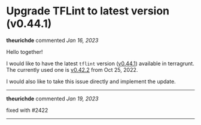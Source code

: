 # Upgrade TFLint to latest version (v0.44.1)

**theurichde** commented *Jan 16, 2023*

Hello together!

I would like to have the latest `tflint` version ([v0.44.1](https://github.com/terraform-linters/tflint/releases/tag/v0.44.1)) available in terragrunt. The currently used one is [v0.42.2](https://github.com/terraform-linters/tflint/releases/tag/v0.42.2) from Oct 25, 2022.

I would also like to take this issue directly and implement the update.
<br />
***


**theurichde** commented *Jan 19, 2023*

fixed with #2422 
***


